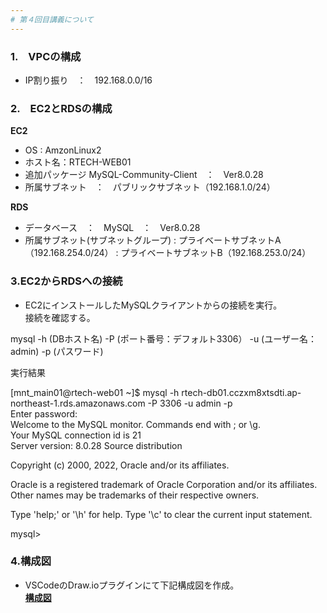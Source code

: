```yaml
---
# 第４回目講義について
---
```


### 1.　VPCの構成
* IP割り振り　：　192.168.0.0/16

### 2.　EC2とRDSの構成

__EC2__  
* OS : AmzonLinux2
* ホスト名：RTECH-WEB01  
* 追加パッケージ
   MySQL-Community-Client　：　Ver8.0.28
* 所属サブネット　：　パブリックサブネット（192.168.1.0/24）

__RDS__
* データベース　：　MySQL　：　Ver8.0.28
* 所属サブネット(サブネットグループ)
  : プライベートサブネットA（192.168.254.0/24）
  : プライベートサブネットB（192.168.253.0/24）

### 3.EC2からRDSへの接続

* EC2にインストールしたMySQLクライアントからの接続を実行。  
  接続を確認する。  

mysql -h (DBホスト名) -P (ポート番号：デフォルト3306） -u (ユーザー名：admin) -p (パスワード)  


実行結果  
  
[mnt_main01@rtech-web01 ~]$ mysql -h rtech-db01.cczxm8xtsdti.ap-northeast-1.rds.amazonaws.com -P 3306 -u admin -p  
Enter password:  
Welcome to the MySQL monitor.  Commands end with ; or \g.  
Your MySQL connection id is 21  
Server version: 8.0.28 Source distribution  

Copyright (c) 2000, 2022, Oracle and/or its affiliates.  

Oracle is a registered trademark of Oracle Corporation and/or its
affiliates. Other names may be trademarks of their respective
owners.  

Type 'help;' or '\h' for help. Type '\c' to clear the current input statement.  

mysql>  
  
### 4.構成図  

* VSCodeのDraw.ioプラグインにて下記構成図を作成。  
__[構成図](https://github.com/NAKADE-DevCAT/Raisetech-lecture-202205/blob/main/images/Lecture4_kousei.png)__  


